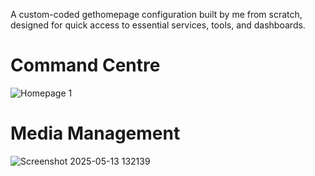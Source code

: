 A custom-coded gethomepage configuration built by me from scratch, designed for quick access to essential services, tools, and dashboards.

# Command Centre

![Homepage 1](https://github.com/user-attachments/assets/69cd326f-5608-4b5c-993e-90e89fdf93fc)

# Media Management

![Screenshot 2025-05-13 132139](https://github.com/user-attachments/assets/1b4d266f-b497-478e-94f3-7c1b1ae49fad)

